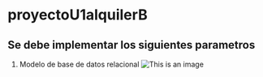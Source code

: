 # proyectoU1alquilerB
## Se debe implementar los siguientes parametros
1. Modelo de base de datos relacional
  ![This is an image](https://drive.google.com/file/d/13ysyA2ELxtFR1CXOA40ZDjT9O-pfOVRH/preview)
